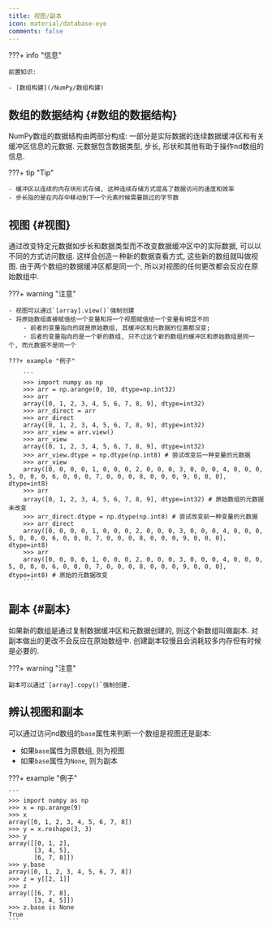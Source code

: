 ```yaml
---
title: 视图/副本
icon: material/database-eye
comments: false
---
```


???+ info "信息"

    前置知识:

    - [数组构建](/NumPy/数组构建)

## 数组的数据结构 {#数组的数据结构}

NumPy数组的数据结构由两部分构成: 一部分是实际数据的连续数据缓冲区和有关缓冲区信息的元数据. 元数据包含数据类型, 步长, 形状和其他有助于操作nd数组的信息.

???+ tip "Tip"

    - 缓冲区以连续的内存块形式存储, 这种连续存储方式提高了数据访问的速度和效率
    - 步长指的是在内存中移动到下一个元素时候需要跳过的字节数

## 视图 {#视图}

通过改变特定元数据如步长和数据类型而不改变数据缓冲区中的实际数据, 可以以不同的方式访问数组. 这样会创造一种新的数据查看方式, 这些新的数组就叫做视图. 由于两个数组的数据缓冲区都是同一个, 所以对视图的任何更改都会反应在原始数组中.

???+ warning "注意"

    - 视图可以通过`[array].view()`强制创建
    - 将原始数组直接赋值给一个变量和将一个视图赋值给一个变量有明显不同
        - 前者的变量指向的就是原始数组, 其缓冲区和元数据的位置都没变;
        - 后者的变量指向的是一个新的数组, 只不过这个新的数组的缓冲区和原始数组是同一个, 而元数据不是同一个

    ???+ example "例子"

        ```
        >>> import numpy as np
        >>> arr = np.arange(0, 10, dtype=np.int32)
        >>> arr
        array([0, 1, 2, 3, 4, 5, 6, 7, 8, 9], dtype=int32)
        >>> arr_direct = arr
        >>> arr_direct
        array([0, 1, 2, 3, 4, 5, 6, 7, 8, 9], dtype=int32)
        >>> arr_view = arr.view() 
        >>> arr_view
        array([0, 1, 2, 3, 4, 5, 6, 7, 8, 9], dtype=int32)
        >>> arr_view.dtype = np.dtype(np.int8) # 尝试改变后一种变量的元数据
        >>> arr_view
        array([0, 0, 0, 0, 1, 0, 0, 0, 2, 0, 0, 0, 3, 0, 0, 0, 4, 0, 0, 0, 5, 0, 0, 0, 6, 0, 0, 0, 7, 0, 0, 0, 8, 0, 0, 0, 9, 0, 0, 0], dtype=int8)
        >>> arr
        array([0, 1, 2, 3, 4, 5, 6, 7, 8, 9], dtype=int32) # 原始数组的元数据未改变
        >>> arr_direct.dtype = np.dtype(np.int8) # 尝试改变前一种变量的元数据
        >>> arr_direct
        array([0, 0, 0, 0, 1, 0, 0, 0, 2, 0, 0, 0, 3, 0, 0, 0, 4, 0, 0, 0, 5, 0, 0, 0, 6, 0, 0, 0, 7, 0, 0, 0, 8, 0, 0, 0, 9, 0, 0, 0], dtype=int8)
        >>> arr
        array([0, 0, 0, 0, 1, 0, 0, 0, 2, 0, 0, 0, 3, 0, 0, 0, 4, 0, 0, 0, 5, 0, 0, 0, 6, 0, 0, 0, 7, 0, 0, 0, 8, 0, 0, 0, 9, 0, 0, 0], dtype=int8) # 原始的元数据改变
        ```

## 副本 {#副本}

如果新的数组是通过复制数据缓冲区和元数据创建的, 则这个新数组叫做副本. 对副本做出的更改不会反应在原始数组中. 创建副本较慢且会消耗较多内存但有时候是必要的.

???+ warning "注意"

    副本可以通过`[array].copy()`强制创建.

## 辨认视图和副本

可以通过访问nd数组的`base`属性来判断一个数组是视图还是副本:

- 如果`base`属性为原数组, 则为视图
- 如果`base`属性为`None`, 则为副本

???+ example "例子"

    ```
    >>> import numpy as np
    >>> x = np.arange(9)
    >>> x
    array([0, 1, 2, 3, 4, 5, 6, 7, 8])
    >>> y = x.reshape(3, 3)
    >>> y
    array([[0, 1, 2],
           [3, 4, 5],
           [6, 7, 8]])
    >>> y.base
    array([0, 1, 2, 3, 4, 5, 6, 7, 8])
    >>> z = y[[2, 1]]
    >>> z
    array([[6, 7, 8],
           [3, 4, 5]])
    >>> z.base is None
    True
    ```

[^1]: Copies and views—NumPy v2.0 Manual. (n.d.). Retrieved June 20, 2024, from https://numpy.org/doc/stable/user/basics.copies.html